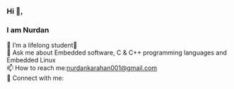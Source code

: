 ### Hi 👋, 
### I am Nurdan




🌱 I’m a lifelong student💫<br>
💬 Ask me about Embedded software, C & C++ programming languages and Embedded Linux<br>
📫 How to reach me:nurdankarahan001@gmail.com<br>
🤝 Connect with me:<br>
<!--- <a href=”www.linkedin.com/in/nurdankarahan"> <img align=”left” src=”https://raw.githubusercontent.com/nurdankrhn/nurdankrhn/main/image/linkedin.png" alt=”Nurdan KARAHAN | LinkedIn” width=”21px”/></a> -->




